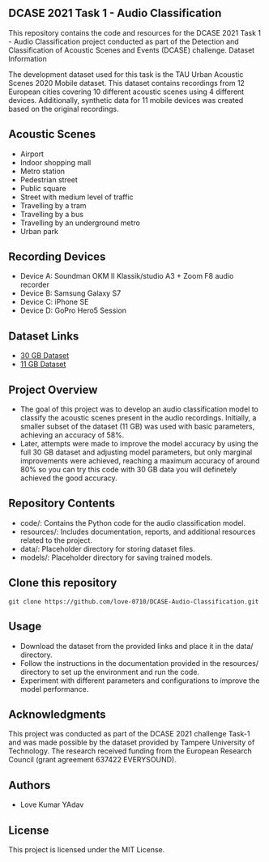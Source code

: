 ## DCASE 2021 Task 1 - Audio Classification

This repository contains the code and resources for the DCASE 2021 Task 1 - Audio Classification project conducted as part of the Detection and Classification of Acoustic Scenes and Events (DCASE) challenge.
Dataset Information

The development dataset used for this task is the TAU Urban Acoustic Scenes 2020 Mobile dataset. This dataset contains recordings from 12 European cities covering 10 different acoustic scenes using 4 different devices. Additionally, synthetic data for 11 mobile devices was created based on the original recordings.
## Acoustic Scenes

- Airport
- Indoor shopping mall
- Metro station
- Pedestrian street
- Public square
- Street with medium level of traffic
- Travelling by a tram
- Travelling by a bus
- Travelling by an underground metro
- Urban park

## Recording Devices

- Device A: Soundman OKM II Klassik/studio A3 + Zoom F8 audio recorder
- Device B: Samsung Galaxy S7
- Device C: iPhone SE
- Device D: GoPro Hero5 Session

## Dataset Links

- [30 GB Dataset](https://zenodo.org/records/3819968)
- [11 GB Dataset](https://zenodo.org/records/4767109)

## Project Overview

- The goal of this project was to develop an audio classification model to classify the acoustic scenes present in the audio recordings. Initially, a smaller subset of the dataset (11 GB) was used with basic parameters, achieving an accuracy of 58%.
- Later, attempts were made to improve the model accuracy by using the full 30 GB dataset and adjusting model parameters, but only marginal improvements were achieved, reaching a maximum accuracy of around 80% so you can try this code with 30 GB data you will definetely achieved the good accuracy.
## Repository Contents

- code/: Contains the Python code for the audio classification model.
- resources/: Includes documentation, reports, and additional resources related to the project.
- data/: Placeholder directory for storing dataset files.
- models/: Placeholder directory for saving trained models.

## Clone this repository
    git clone https://github.com/love-0710/DCASE-Audio-Classification.git

## Usage

- Download the dataset from the provided links and place it in the data/ directory.
- Follow the instructions in the documentation provided in the resources/ directory to set up the environment and run the code.
- Experiment with different parameters and configurations to improve the model performance.

## Acknowledgments

This project was conducted as part of the DCASE 2021 challenge Task-1 and was made possible by the dataset provided by Tampere University of Technology. The research received funding from the European Research Council (grant agreement 637422 EVERYSOUND).
## Authors

- Love Kumar YAdav

## License

This project is licensed under the MIT License.
